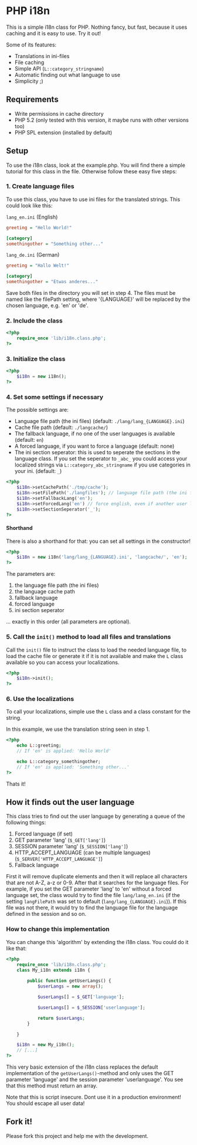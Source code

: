 # PHP i18n
This is a simple i18n class for PHP. Nothing fancy, but fast, because it uses caching and it is easy to use. Try it out!

Some of its features:

* Translations in ini-files
* File caching
* Simple API (`L::category_stringname`)
* Automatic finding out what language to use
* Simplicity ;)

## Requirements

* Write permissions in cache directory
* PHP 5.2 (only tested with this version, it maybe runs with other versions too)
* PHP SPL extension (installed by default)

## Setup
To use the i18n class, look at the example.php. You will find there a simple tutorial for this class in the file. Otherwise follow these easy five steps:

### 1. Create language files
To use this class, you have to use ini files for the translated strings. This could look like this:

`lang_en.ini` (English)

```ini
greeting = "Hello World!"

[category]
somethingother = "Something other..."
```

`lang_de.ini` (German)

```ini
greeting = "Hallo Welt!"

[category]
somethingother = "Etwas anderes..."
```

Save both files in the directory you will set in step 4. 
The files must be named like the filePath setting, where '{LANGUAGE}' will be replaced by the chosen language, e.g. 'en' or 'de'.

### 2. Include the class
```php
<?php
	require_once 'lib/i18n.class.php';
?>
```

### 3. Initialize the class
```php
<?php
	$i18n = new i18n();
?>
```

### 4. Set some settings if necessary
The possible settings are:

* Language file path (the ini files) (default: `./lang/lang_{LANGUAGE}.ini`)
* Cache file path (default: `./langcache/`)
* The fallback language, if no one of the user languages is available (default: `en`)
* A forced language, if you want to force a language (default: none)
* The ini section seperator: this is used to seperate the sections in the language class. If you set the seperator to `_abc_` you could access your localized strings via `L::category_abc_stringname` if you use categories in your ini. (default: `_`)

```php
<?php
	$i18n->setCachePath('./tmp/cache');
	$i18n->setFilePath('./langfiles'); // language file path (the ini files)
	$i18n->setFallbackLang('en');
	$i18n->setForcedLang('en') // force english, even if another user language is available
	$i18n->setSectionSeperator('_');
?>
```

#### Shorthand
There is also a shorthand for that: you can set all settings in the constructor!

```php
<?php
	$i18n = new i18n('lang/lang_{LANGUAGE}.ini', 'langcache/', 'en');
?>
```

The parameters are:

1. the language file path (the ini files)
2. the language cache path
3. fallback language
4. forced language
5. ini section seperator

... exactly in this order (all parameters are optional).

### 5. Call the `init()` method to load all files and translations
Call the `init()` file to instruct the class to load the needed language file, to load the cache file or generate it  if it is not available and make the `L` class available so you can access your localizations.

```php
<?php
	$i18n->init();
?>
```

### 6. Use the localizations
To call your localizations, simple use the `L` class and a class constant for the string.

In this example, we use the translation string seen in step 1.

```php
<?php
	echo L::greeting;
	// If 'en' is applied: 'Hello World'

	echo L::category_somethingother;
	// If 'en' is applied: 'Something other...'
?>
```

Thats it!

## How it finds out the user language
This class tries to find out the user language by generating a queue of the following things:

1. Forced language (if set)
2. GET parameter 'lang' (`$_GET['lang']`)
3. SESSION parameter 'lang' (`$_SESSION['lang']`)
4. HTTP_ACCEPT_LANGUAGE (can be multiple languages) (`$_SERVER['HTTP_ACCEPT_LANGUAGE']`)
5. Fallback language

First it will remove duplicate elements and then it will replace all characters that are not A-Z, a-z or 0-9. 
After that it searches for the language files. For example, if you set the GET parameter 'lang' to 'en' without a forced language set, the class would try to find the file `lang/lang_en.ini` (if the setting `langFilePath` was set to default (`lang/lang_{LANGUAGE}.ini`)).
If this file was not there, it would try to find the language file for the language defined in the session and so on.

### How to change this implementation
You can change this 'algorithm' by extending the i18n class. You could do it like that:

```php
<?php	
	require_once 'lib/i18n.class.php';
	class My_i18n extends i18n {
		
		public function getUserLangs() {
			$userLangs = new array();

			$userLangs[] = $_GET['language'];

			$userLangs[] = $_SESSION['userlanguage'];

			return $userLangs;
		}

	}

	$i18n = new My_i18n();
	// [...]
?>
```

This very basic extension of the i18n class replaces the default implementation of the `getUserLangs()`-method and only uses the GET parameter 'language' and the session parameter 'userlanguage'.
You see that this method must return an array.

Note that this is script insecure. Dont use it in a production environment! You should escape all user data!

## Fork it!
Please fork this project and help me with the development.